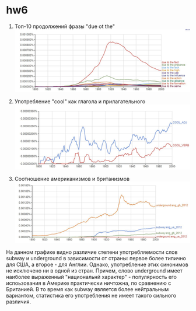 # hw6
1. Топ-10 продолжений фразы "due ot the"
![](https://github.com/lizakirova/hw6/blob/master/%D1%86%D0%B31.JPG)

2. Употребление "cool" как глагола и прилагательного
![](https://github.com/lizakirova/hw6/blob/master/%D0%A6%D0%932.JPG)

3. Соотношение американизмов и британизмов
![](https://github.com/lizakirova/hw6/blob/master/%D1%86%D0%B33.JPG)

На данном графике видно различие степени употребляемости слов subway и underground в зависимости от страны: первое более типично для США, а второе - для Англии. Однако, употребление  этих синонимов не исключено ни в одной из стран. Причем, слово underground имеет наиболее выраженный "национальнй характер" - популярность его испоьзования в Америке практически ничтожна, по сравнению с Британией. В то время как subway является более нейтральным вариантом, статистика его употребления не имеет такого сильного различия.
